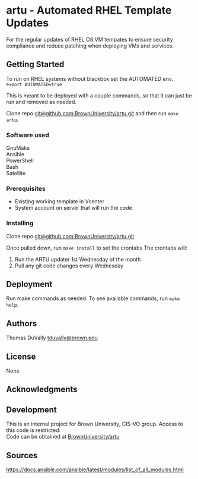 # artu - Automated RHEL Template Updates
For the regular updates of RHEL OS VM tempates to ensure security compliance and
reduce patching when deploying VMs and services.  

## Getting Started
To run on RHEL systems without blackbox set the AUTOMATED env.  
```export AUTOMATED=true```  

This is meant to be deployed with a couple commands, so that it can just be run and removed as needed.  

Clone repo [git@github.com:BrownUniversity/artu.git](git@github.com:BrownUniversity/artu.git) and then run ```make artu```.  

### Software used
GnuMake  
Ansible  
PowerShell  
Bash  
Satellite   

### Prerequisites
* Existing working template in Vcenter  
* System account on server that will run the code  

### Installing
Clone repo [git@github.com:BrownUniversity/artu.git](git@github.com:BrownUniversity/artu.git)

Once pulled down, run ```make install``` to set the crontabs
The crontabs will:  
1. Run the ARTU updater 1st Wednesday of the month
2. Pull any git code changes every Wednesday

## Deployment
Run make commands as needed. To see available commands, run ```make help```.

## Authors
Thomas DuVally <tduvally@brown.edu>  

## License
None  

## Acknowledgments

## Development
This is an internal project for Brown University, CIS-VO group. Access to this code is restricted.  
Code can be obtained at [BrownUniversity/artu](https://github.com/BrownUniversity/artu)  

## Sources
https://docs.ansible.com/ansible/latest/modules/list_of_all_modules.html  
